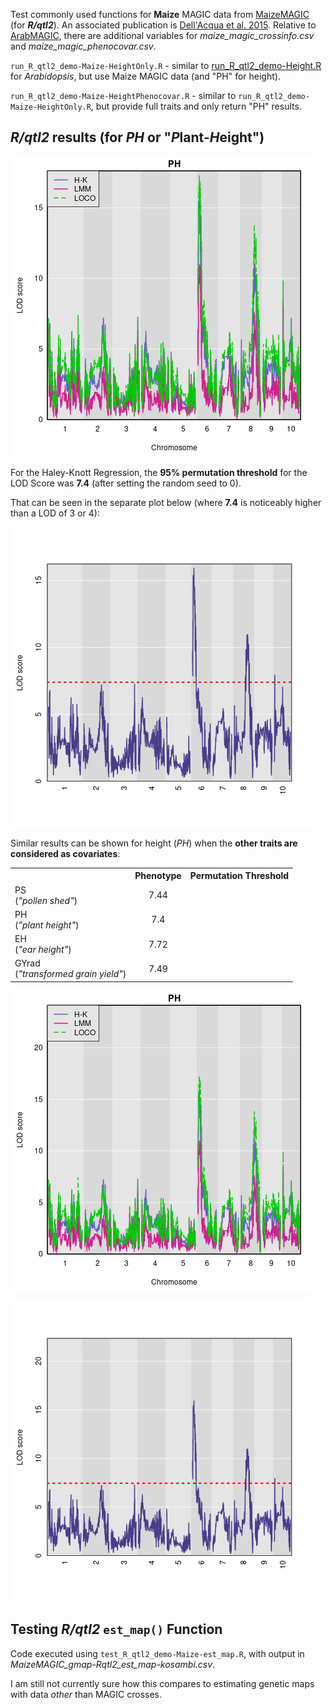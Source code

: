 Test commonly used functions for **Maize** MAGIC data from [MaizeMAGIC](https://github.com/rqtl/qtl2data/tree/main/MaizeMAGIC) (for ***R/qtl2***).  An associated publication is [Dell'Acqua et al. 2015](https://genomebiology.biomedcentral.com/articles/10.1186/s13059-015-0716-z).  Relative to [ArabMAGIC](https://github.com/rqtl/qtl2data/tree/main/ArabMAGIC), there are additional variables for *maize_magic_crossinfo.csv* and *maize_magic_phenocovar.csv*.

`run_R_qtl2_demo-Maize-HeightOnly.R` - similar to [run_R_qtl2_demo-Height.R](https://github.com/cwarden45/BPSC234_Term_Paper-QTL/blob/main/Arabidopsis_MAGIC_Demo_Data/run_R_qtl2_demo-Height.R) for *Arabidopsis*, but use Maize MAGIC data (and "PH" for height).

`run_R_qtl2_demo-Maize-HeightPhenocovar.R` - similar to `run_R_qtl2_demo-Maize-HeightOnly.R`, but provide full traits and only return "PH" results.

## *R/qtl2* results (for *PH* or "*P*lant-*H*eight")

![](MaizeMAGIC_Demo-HeightOnly-Combined_LOD.png)

For the Haley-Knott Regression, the **95% permutation threshold** for the LOD Score was **7.4** (after setting the random seed to 0).

That can be seen in the separate plot below (where **7.4** is noticeably higher than a LOD of 3 or 4):

![](MaizeMAGIC_Demo-HeightOnly-HK_LOD.png)

Similar results can be shown for height (*PH*) when the **other traits are considered as covariates**:

<table>
  <tbody>
    <tr>
      <th align="center"></th>
      <th align="center">Phenotype</th>
      <th align="center">Permutation Threshold</th>
    </tr>
    <tr>
	<td align="left">PS</br>(<i>"pollen shed"</i>)</td>
	<td align="center">7.44</td>
    </tr>
    <tr>
	<td align="left">PH</br>(<i>"plant height"</i>)</td>
	<td align="center">7.4</td>
    </tr>
    <tr>
	<td align="left">EH</br>(<i>"ear height"</i>)</td>
	<td align="center">7.72</td>
    </tr>
    <tr>
	<td align="left">GYrad</br>(<i>"transformed grain yield"</i>)</td>
	<td align="center">7.49</td>
    </tr>
</tbody>
</table>

![](MaizeMAGIC_Demo-HeightPhenocovar-Combined_LOD.png)

![](MaizeMAGIC_Demo-HeightPhenocovar-HK_LOD.png)


## Testing *R/qtl2* `est_map()` Function

Code executed using `test_R_qtl2_demo-Maize-est_map.R`, with output in *MaizeMAGIC_gmap-Rqtl2_est_map-kosambi.csv*.

I am still not currently sure how this compares to estimating genetic maps with data *other* than MAGIC crosses.
